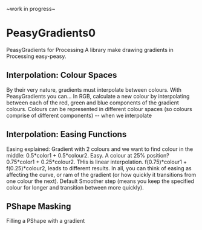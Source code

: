 \~work in progress\~

# PeasyGradients0

PeasyGradients for Processing
A library make drawing gradients in Processing easy-peasy.

## Interpolation: Colour Spaces
By their very nature, gradients must interpolate between colours. With PeasyGradients you can... In RGB, calculate a new colour by interpolating between each of the red, green and blue components of the gradient colours. Colours can be represented in different colour spaces (so colours comprise of different components) -- when we interpolate 

## Interpolation: Easing Functions
Easing explained: Gradient with 2 colours and we want to find colour in the middle: 0.5\*color1 + 0.5\*colour2. Easy. A colour at 25% position?  0.75\*color1 + 0.25\*colour2. THis is linear interpolation. f(0.75)\*colour1 + f(0.25)\*colour2, leads to different results. In all, you can think of easing as affecting the curve, or ram of the gradient (or how quickly it transitions from one colour the next). Default Smoother step (means you keep the specified colour for longer and transition between more quickly).

## PShape Masking
Filling a PShape with a gradient
